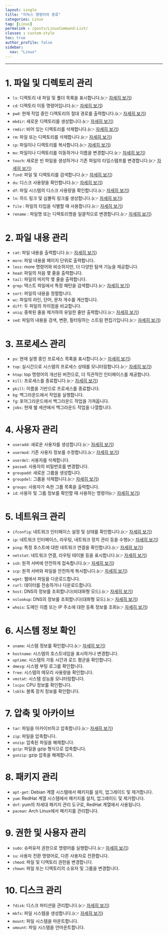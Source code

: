 ```yaml
---
layout: single
title: "리눅스 명령어의 종류"
categories: Linux
tag: [Linux]
permalink : /posts/LinuxCommand-List/
classes : custom-style
toc: true
author_profile: false
sidebar:
  nav: "Linux"
---
```


<hr>

# 1. 파일 및 디렉토리 관리

- `ls`: 디렉토리 내 파일 및 폴더 목록을 표시합니다.(👉 [자세히 보기](https://ehdgur5123.github.io/posts/LinuxCommand-ls))
- `cd`: 디렉토리 이동 명령어입니다.(👉 [자세히 보기](https://ehdgur5123.github.io/posts/LinuxCommand-cd))
- `pwd`: 현재 작업 중인 디렉토리의 절대 경로를 출력합니다.(👉 [자세히 보기](https://ehdgur5123.github.io/posts/LinuxCommand-pwd))
- `mkdir`: 새로운 디렉토리를 생성합니다.(👉 [자세히 보기](https://ehdgur5123.github.io/posts/LinuxCommand-mkdir))
- `rmdir`: 비어 있는 디렉토리를 삭제합니다.(👉 [자세히 보기](https://ehdgur5123.github.io/posts/LinuxCommand-rmdir))
- `rm`: 파일 또는 디렉토리를 삭제합니다.(👉 [자세히 보기](https://ehdgur5123.github.io/posts/LinuxCommand-rm))
- `cp`: 파일이나 디렉토리를 복사합니다.(👉 [자세히 보기](https://ehdgur5123.github.io/posts/LinuxCommand-cp))
- `mv`: 파일이나 디렉토리를 이동하거나 이름을 변경합니다.(👉 [자세히 보기](https://ehdgur5123.github.io/posts/LinuxCommand-mv))
- `touch`: 새로운 빈 파일을 생성하거나 기존 파일의 타임스탬프를 변경합니다.(👉 [자세히 보기](https://ehdgur5123.github.io/posts/LinuxCommand-touch))
- `find`: 파일 및 디렉토리를 검색합니다.(👉 [자세히 보기](https://ehdgur5123.github.io/posts/LinuxCommand-find))
- `du`: 디스크 사용량을 확인합니다.(👉 [자세히 보기](https://ehdgur5123.github.io/posts/LinuxCommand-du))
- `df`: 파일 시스템의 디스크 사용량을 확인합니다.(👉 [자세히 보기](https://ehdgur5123.github.io/posts/LinuxCommand-df))
- `ln`: 하드 링크 및 심볼릭 링크를 생성합니다.(👉 [자세히 보기](https://ehdgur5123.github.io/posts/LinuxCommand-ln))
- `file` : 파일의 타입을 식별할 때 사용합니다.(👉 [자세히 보기](https://ehdgur5123.github.io/posts/LinuxCommand-file))
- `rename` : 파일명 또는 디렉토리명을 일괄적으로 변경합니다.(👉 [자세히 보기](https://ehdgur5123.github.io/posts/LinuxCommand-rename))

# 2. 파일 내용 관리

- `cat`: 파일 내용을 출력합니다.(👉 [자세히 보기](https://ehdgur5123.github.io/posts/LinuxCommand-cat))
- `more`: 파일 내용을 페이지 단위로 출력합니다.
- `less`: more 명령어와 비슷하지만, 더 다양한 탐색 기능을 제공합니다.
- `head`: 파일의 처음 몇 줄을 출력합니다.
- `tail`: 파일의 마지막 몇 줄을 출력합니다.
- `grep`: 텍스트 파일에서 특정 패턴을 검색합니다.(👉 [자세히 보기](https://ehdgur5123.github.io/posts/LinuxCommand-grep))
- `sort`: 파일의 내용을 정렬합니다.
- `wc`: 파일의 라인, 단어, 문자 개수를 계산합니다.
- `diff`: 두 파일의 차이점을 비교합니다.
- `uniq`: 중복된 줄을 제거하여 유일한 줄만 출력합니다.(👉 [자세히 보기](https://ehdgur5123.github.io/posts/LinuxCommand-uniq))
- `sed`: 파일의 내용을 검색, 변환, 필터링하는 스트림 편집기입니다.(👉 [자세히 보기](https://ehdgur5123.github.io/posts/LinuxCommand-sed))

# 3. 프로세스 관리

- `ps`: 현재 실행 중인 프로세스 목록을 표시합니다.(👉 [자세히 보기](https://ehdgur5123.github.io/posts/LinuxCommand-ps))
- `top`: 실시간으로 시스템의 프로세스 상태를 모니터링합니다.(👉 [자세히 보기](https://ehdgur5123.github.io/posts/LinuxCommand-top))
- `htop`: top 명령어의 개선된 버전으로, 더 직관적인 인터페이스를 제공합니다.
- `kill`: 프로세스를 종료합니다.(👉 [자세히 보기](https://ehdgur5123.github.io/posts/LinuxCommand-kill))
- `pkill`: 이름을 기반으로 프로세스를 종료합니다.
- `bg`: 백그라운드에서 작업을 실행합니다.
- `fg`: 포어그라운드에서 백그라운드 작업을 가져옵니다.
- `jobs`: 현재 쉘 세션에서 백그라운드 작업을 나열합니다.

# 4. 사용자 관리

- `useradd`: 새로운 사용자를 생성합니다.(👉 [자세히 보기](https://ehdgur5123.github.io/posts/LinuxCommand-useradd))
- `usermod`: 기존 사용자 정보를 수정합니다.(👉 [자세히 보기](https://ehdgur5123.github.io/posts/LinuxCommand-usermod))
- `userdel`: 사용자를 삭제합니다.
- `passwd`: 사용자의 비밀번호를 변경합니다.
- `groupadd`: 새로운 그룹을 생성합니다.
- `groupdel`: 그룹을 삭제합니다.(👉 [자세히 보기](https://ehdgur5123.github.io/posts/LinuxCommand-groupdel))
- `groups`: 사용자가 속한 그룹 목록을 출력합니다.
- `id`: 사용자 및 그룹 정보를 확인할 때 사용하는 명령어(👉 [자세히 보기](https://ehdgur5123.github.io/posts/LinuxCommand-id))

# 5. 네트워크 관리

- `ifconfig`: 네트워크 인터페이스 설정 및 상태를 확인합니다.(👉 [자세히 보기](https://ehdgur5123.github.io/posts/LinuxCommand-ifconfig))
- `ip`: 네트워크 인터페이스, 라우팅, 네트워크 장치 관리 등을 수행(👉 [자세히 보기](https://ehdgur5123.github.io/posts/LinuxCommand-ip))
- `ping`: 특정 호스트에 대한 네트워크 연결을 확인합니다.(👉 [자세히 보기](https://ehdgur5123.github.io/posts/LinuxCommand-ping))
- `netstat`: 네트워크 연결, 라우팅 테이블 등을 표시합니다.(👉 [자세히 보기](https://ehdgur5123.github.io/posts/LinuxCommand-netstat))
- `ssh`: 원격 서버에 안전하게 접속합니다.(👉 [자세히 보기](https://ehdgur5123.github.io/posts/LinuxCommand-ssh))
- `scp`: 원격 서버와 파일을 안전하게 복사합니다.(👉 [자세히 보기](https://ehdgur5123.github.io/posts/LinuxCommand-scp))
- `wget`: 웹에서 파일을 다운로드합니다.
- `curl`: 데이터를 전송하거나 다운로드합니다.
- `host`: DNS의 정보를 조회합니다(비대화형 모드).(👉 [자세히 보기](https://ehdgur5123.github.io/posts/LinuxCommand-host))
- `nslookup`: DNS의 정보를 조회합니다(대화형 모드).(👉 [자세히 보기](https://ehdgur5123.github.io/posts/LinuxCommand-nslookup))
- `whois`: 도메인 이름 또는 IP 주소에 대한 등록 정보를 조회(👉 [자세히 보기](https://ehdgur5123.github.io/posts/LinuxCommand-whois))

# 6. 시스템 정보 확인

- `uname`: 시스템 정보를 확인합니다.(👉 [자세히 보기](https://ehdgur5123.github.io/posts/LinuxCommand-uname))
- `hostname`: 시스템의 호스트네임을 표시하거나 변경합니다.
- `uptime`: 시스템의 가동 시간과 로드 평균을 확인합니다.
- `dmesg`: 시스템 부팅 로그를 확인합니다.
- `free`: 시스템의 메모리 사용량을 확인합니다.
- `vmstat`: 시스템 성능을 모니터링합니다.
- `lscpu`: CPU 정보를 확인합니다.
- `lsblk`: 블록 장치 정보를 확인합니다.

# 7. 압축 및 아카이브

- `tar`: 파일을 아카이브하고 압축합니다.(👉 [자세히 보기](https://ehdgur5123.github.io/posts/LinuxCommand-tar))
- `zip`: 파일을 압축합니다.
- `unzip`: 압축된 파일을 해제합니다.
- `gzip`: 파일을 gzip 형식으로 압축합니다.
- `gunzip`: gzip 압축을 해제합니다.

# 8. 패키지 관리

- `apt-get`: Debian 계열 시스템에서 패키지를 설치, 업그레이드 및 제거합니다.
- `yum`: RedHat 계열 시스템에서 패키지를 설치, 업그레이드 및 제거합니다.
- `dnf`: yum의 차세대 패키지 관리 도구로, RedHat 계열에서 사용됩니다.
- `pacman`: Arch Linux에서 패키지를 관리합니다.

# 9. 권한 및 사용자 관리
- `sudo`: 슈퍼유저 권한으로 명령어를 실행합니다.(👉 [자세히 보기](https://ehdgur5123.github.io/posts/LinuxCommand-sudo))
- `su`: 사용자 전환 명령어로, 다른 사용자로 전환합니다.
- `chmod`: 파일 및 디렉토리 권한을 변경합니다.
- `chown`: 파일 또는 디렉토리의 소유자 및 그룹을 변경합니다.

# 10. 디스크 관리
- `fdisk`: 디스크 파티션을 관리합니다.(👉 [자세히 보기](https://ehdgur5123.github.io/posts/LinuxCommand-fdisk))
- `mkfs`: 파일 시스템을 생성합니다.(👉 [자세히 보기](https://ehdgur5123.github.io/posts/LinuxCommand-mkfs))
- `mount`: 파일 시스템을 마운트합니다.
- `umount`: 파일 시스템을 언마운트합니다.